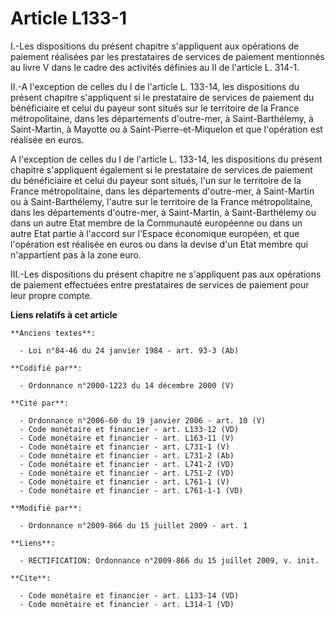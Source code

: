 # Article L133-1

I.-Les dispositions du présent chapitre s'appliquent aux opérations de paiement réalisées par les prestataires de services de
paiement mentionnés au livre V dans le cadre des activités définies au II de l'article L. 314-1. 

II.-A l'exception de celles du I de l'article L. 133-14, les dispositions du présent chapitre s'appliquent si le prestataire
de services de paiement du bénéficiaire et celui du payeur sont situés sur le territoire de la France métropolitaine, dans
les départements d'outre-mer, à Saint-Barthélemy, à Saint-Martin, à Mayotte ou à Saint-Pierre-et-Miquelon et que l'opération
est réalisée en euros.

A l'exception de celles du I de l'article L. 133-14, les dispositions du présent chapitre s'appliquent également si le
prestataire de services de paiement du bénéficiaire et celui du payeur sont situés, l'un sur le territoire de la France
métropolitaine, dans les départements d'outre-mer, à Saint-Martin ou à Saint-Barthélemy, l'autre sur le territoire de la
France métropolitaine, dans les départements d'outre-mer, à Saint-Martin, à Saint-Barthélemy ou dans un autre Etat membre de
la Communauté européenne ou dans un autre Etat partie à l'accord sur l'Espace économique européen, et que l'opération est
réalisée en euros ou dans la devise d'un Etat membre qui n'appartient pas à la zone euro. 

III.-Les dispositions du présent chapitre ne s'appliquent pas aux opérations de paiement effectuées entre prestataires de
services de paiement pour leur propre compte.

**Liens relatifs à cet article**

	**Anciens textes**:

	  - Loi n°84-46 du 24 janvier 1984 - art. 93-3 (Ab)

	**Codifié par**:

	  - Ordonnance n°2000-1223 du 14 décembre 2000 (V)

	**Cité par**:

	  - Ordonnance n°2006-60 du 19 janvier 2006 - art. 10 (V)
	  - Code monétaire et financier - art. L133-12 (VD)
	  - Code monétaire et financier - art. L163-11 (V)
	  - Code monétaire et financier - art. L731-1 (V)
	  - Code monétaire et financier - art. L731-2 (Ab)
	  - Code monétaire et financier - art. L741-2 (VD)
	  - Code monétaire et financier - art. L751-2 (VD)
	  - Code monétaire et financier - art. L761-1 (V)
	  - Code monétaire et financier - art. L761-1-1 (VD)

	**Modifié par**:

	  - Ordonnance n°2009-866 du 15 juillet 2009 - art. 1

	**Liens**:

	  - RECTIFICATION: Ordonnance n°2009-866 du 15 juillet 2009, v. init.

	**Cite**:

	  - Code monétaire et financier - art. L133-14 (VD)
	  - Code monétaire et financier - art. L314-1 (VD)
